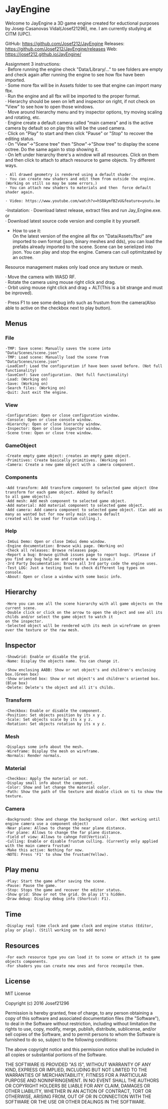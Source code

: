 # JayEngine

Welcome to JayEngine a 3D game engine created for eductional purposes by Josep Casanovas Vidal(Josef21296), me. I am 
currently studying at CITM (UPC).

GitHub: https://github.com/Josef212/JayEngine
Releases: https://github.com/Josef212/JayEngine/releases
Web: https://josef212.github.io/JayEngine/

Assignment 3 instructions:   
    · Before running the engine check "Data/Library/..." to see folders are empty and check again after running the engine to see how fbx have been imported.   
    · Some more fbx will be in Assets folder to see that engine can import many fbx.   
    · Run the engine and all fbx will be imported to the proper format.   
    · Hierarchy should be seen on left and inspector on right, if not check on "View" to see how to open those 
    windows.   
    · Move around hierarchy menu and try inspector options, try moving scaling and rotating, etc.   
    · Engine create a default camera called "main camera" and is the active camera by default so on play this will be the used camera.   
    · Click on "Play" to start and then click "Pause" or "Stop" to recover the editing status.   
    · On "View"->"Scene tree" then "Show"->"Show tree" to display the scene octree. Do the same again to stop showing it.   
    · On left under hierarchy there's a window will all resources. Click on them and then click to attach to attach resource to game objects. Try different ways.   
   
    · All drawed geometry is rendered using a default shader.    
    · You can create new shaders and edit them from outside the engine. (Working on still so may be some errors.)   
    · You can attach new shaders to materials and then  force default shader again.   

    · Video: https://www.youtube.com/watch?v=hS8AymfBZvU&feature=youtu.be   


-Instalation:
    · Download latest release, extract files and run Jay_Engine.exe.   
        or   
    · Download latest source code version and complie it by yourself.   

- How to use it:   
On the latest version of the engine all fbx on "Data/Assets/fbx/" are imported to own format (json, binary meshes and dds), 
you can load the prefabs already imported to the scene. Scene can be serielized into json. You can play and stop the engine.
Camera can cull optimitzated by an octree.   
   
Resource management makes only load once any texture or mesh.   
   
· Move the camera with WASD RF.   
· Rotate the camera using mouse right click and drag.   
· Orbit using mouse right click and drag + ALT(This is a bit strange and must be inproved).   
   
· Press F1 to see some debug info such as frustum from the camera(Also able to active on the checkbox next to play button).   
   
## Menus
   
### File
    ·TMP: Save scene: Manually saves the scene into "Data/Scenes/scene.json"
    ·TMP: Load scene: Manually load the scene from "Data/Scenes/scene.json"
    ·LoadConf: Load the configuration if have been saved before. (Not full functionality)
    ·SaveConf: Save configuration. (Not full functionality)
    ·Load: (Working on)
    ·Save: (Working on)
    ·Search files: (Working on)
    ·Quit: Just exit the engine.

### View
    ·Configuration: Open or close configuration window.
    ·Console: Open or close console window.
    ·Hierarchy: Open or close hierarchy window.
    ·Inspector: Open or close inspector window.
    ·Scene tree: Open or close tree window.

### GameObject
    ·Create empty game object: creates an empty game object.
    ·Primitives: Create basically primitives. (Working on)
    ·Camera: Create a new game object with a camera component.

### Components
    ·Add transform: Add transform component to selected game object (One transform for each game object. Added by default 
    to all game objects).
    ·Add mesh: Add mesh component to selected game object.
    ·Add material: Add material component to selected game object.
    ·Add camera: Add camera component to selected game object. (Can add as many as wanted but for now only main camera default 
    created will be used for frustum culling.).

### Help
    ·ImGui Demo: Open or close ImGui demo window.
    ·Engine documentation: Browse wiki page. (Working on)
    ·Check all releases: Browse releases page.
    ·Report a bug: Browse github issues page to report bugs. (Please if you find any bug help me and create a new issue.)
    ·3rd Party Documentation: Browse all 3rd party code the engine uses.
    ·Test LOG: Just a testing tool to check different log types on console.
    ·About: Open or close a window with some basic info.

## Hierarchy
    ·Here you can see all the scene hierarchy with all game objects on the current scene.
    ·Double click or click on the arrow to open the object and see all its childs and/or select the game object to watch it 
    on the inspector.
    ·Selected object will be rendered with its mesh in wireframe on green over the texture or the raw mesh.

## Inspector
    ·ShowGrid: Enable or disable the grid.
    ·Name: Display the objects name. You can change it.

    ·Show enclosing AABB: Show or not object's and children's enclosing box.(Green box)
    ·Show oriented box: Show or not object's and children's oriented box.(Blue box)
    ·Delete: Delete's the object and all it's childs.

### Transform
    ·Checkbox: Enable or disable the component.
    ·Position: Set objects position by its x y z.
    ·Scale: Set objects scale by its x y z.
    ·Rotation: Set objects rotation by its x y z.

### Mesh
    ·Displays some info about the mesh.
    ·Wireframe: Display the mesh on wireframe.
    ·Normals: Render normals.

### Material
    ·Checkbox: Apply the material or not.
    ·Display small info about the component.
    ·Color: Show and let change the material color.
    ·Path: Show the path of the texture and double click on ti to show the texture.

### Camera
    ·Background: Show and change the background color. (Not working until engine camera use a component object)
    ·Near plane: Allows to change the near plane distance.
    ·Far plane: Allows to change the far plane distance.
    ·Field of view: Allows to cahnge FoV(Vertical).
    ·Culling: Enable or disable frustum culling. (Currently only applied with the main camera frustum)
    ·Make this active: Nothing for now.
    ·NOTE: Press 'F1' to show the frustum(Yellow).

## Play menu
    ·Play: Start the game after saving the scene.
    ·Pause: Pause the game.
    ·Stop: Stops the game and recover the editor status.
    ·Show grid: Show or not the grid. On play it's hidden.
    ·Draw debug: Display debug info (Shortcut: F1).

## Time 
    ·Display real time clock and game clock and engine status (Editor, play or play). (Still working on to add more)

## Resources 
    ·For each resource type you can load it to scene or attach it to game objects components.
    ·For shaders you can create new ones and force recompile them.

## License

MIT License

Copyright (c) 2016 Josef21296

Permission is hereby granted, free of charge, to any person obtaining a copy
of this software and associated documentation files (the "Software"), to deal
in the Software without restriction, including without limitation the rights
to use, copy, modify, merge, publish, distribute, sublicense, and/or sell
copies of the Software, and to permit persons to whom the Software is
furnished to do so, subject to the following conditions:

The above copyright notice and this permission notice shall be included in all
copies or substantial portions of the Software.

THE SOFTWARE IS PROVIDED "AS IS", WITHOUT WARRANTY OF ANY KIND, EXPRESS OR
IMPLIED, INCLUDING BUT NOT LIMITED TO THE WARRANTIES OF MERCHANTABILITY,
FITNESS FOR A PARTICULAR PURPOSE AND NONINFRINGEMENT. IN NO EVENT SHALL THE
AUTHORS OR COPYRIGHT HOLDERS BE LIABLE FOR ANY CLAIM, DAMAGES OR OTHER
LIABILITY, WHETHER IN AN ACTION OF CONTRACT, TORT OR OTHERWISE, ARISING FROM,
OUT OF OR IN CONNECTION WITH THE SOFTWARE OR THE USE OR OTHER DEALINGS IN THE
SOFTWARE.
